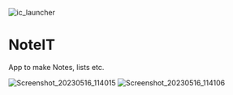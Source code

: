 ![ic_launcher](https://github.com/AJarzab/NoteIT/assets/92082190/045caf26-e4c7-4613-8b82-6db093e618f1)
# NoteIT


App to make Notes, lists etc.

![Screenshot_20230516_114015](https://github.com/AJarzab/NoteIT/assets/92082190/b95798b8-af8b-48cf-9682-0d093b090dc6)
![Screenshot_20230516_114106](https://github.com/AJarzab/NoteIT/assets/92082190/57998c40-bc00-4267-9638-1f12b6bafeb2)
